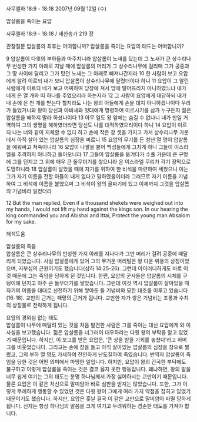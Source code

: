 사무엘하 18:9 - 18:18 
2007년 09월 12일 (수)

압살롬을 죽이는 요압



사무엘하 18:9 - 18:18 / 새찬송가 219 장


관찰질문
압살롬의 최후는 어떠합니까?
압살롬을 죽이는 요압의 태도는 어떠합니까?

9 압살롬이 다윗의 부하들과 마주치니라 압살롬이 노새를 탔는데 그 노새가 큰 상수리나무 번성한 가지 아래로 지날 때에 압살롬의 머리가 그 상수리나무에 걸리매 그가 공중과 그 땅 사이에 달리고 그가 탔던 노새는 그 아래로 빠져나간지라 10 한 사람이 보고 요압에게 알려 이르되 내가 보니 압살롬이 상수리나무에 달렸더이다 하니 11 요압이 그 알린 사람에게 이르되 네가 보고 어찌하여 당장에 쳐서 땅에 떨어뜨리지 아니하였느냐 내가 네게 은 열 개와 띠 하나를 주었으리라 하는지라 12 그 사람이 요압에게 대답하되 내가 내 손에 은 천 개를 받는다 할지라도 나는 왕의 아들에게 손을 대지 아니하겠나이다 우리가 들었거니와 왕이 당신과 아비새와 잇대에게 명령하여 이르시기를 삼가 누구든지 젊은 압살롬을 해하지 말라 하셨나이다 13 아무 일도 왕 앞에는 숨길 수 없나니 내가 만일 거역하여 그의 생명을 해하였더라면 당신도 나를 대적하였으리이다 하니 14 요압이 이르되 나는 너와 같이 지체할 수 없다 하고 손에 작은 창 셋을 가지고 가서 상수리나무 가운데서 아직 살아 있는 압살롬의 심장을 찌르니 15 요압의 무기를 든 청년 열 명이 압살롬을 에워싸고 쳐죽이니라 16 요압이 나팔을 불어 백성들에게 그치게 하니 그들이 이스라엘을 추격하지 아니하고 돌아오니라 17 그들이 압살롬을 옮겨다가 수풀 가운데 큰 구멍에 그를 던지고 그 위에 매우 큰 돌무더기를 쌓으니라 온 이스라엘 무리가 각기 장막으로 도망하니라 18 압살롬이 살았을 때에 자기를 위하여 한 비석을 마련하여 세웠으니 이는 그가 자기 이름을 전할 아들이 내게 없다고 말하였음이더라 그러므로 자기 이름을 기념하여 그 비석에 이름을 붙였으며 그 비석이 왕의 골짜기에 있고 이제까지 그것을 압살롬의 기념비라 일컫더라

12 But the man replied, Even if a thousand shekels were weighed out into my hands, I would not lift my hand against the kings son. In our hearing the king commanded you and Abishai and Ittai, Protect the young man Absalom for my sake.

해석도움





압살롬의 죽음  
압살롬은 큰 상수리나무의 번성한 가지 아래를 지나다가 그만 머리가 걸려 공중에 매달리게 되었습니다. 사실 압살롬에게 있어 그의 무거운 머리털은 왕 다운 위용의 상징이었으며, 자부심의 근원이기도 했습니다(삼하 14:25-26). 그런데 아이러니하게도 바로 이것 때문에 그는 죽임을 당하게 된 것입니다. 한편, 요압의 군사들은 압살롬의 시체를 구덩이에 던지고 아주 큰 돌무더기를 쌓았습니다. 그런데 이것 역시 압살롬이 살아있을 때 자기의 이름을 대대로 선전하기 위해 쌓아둔 돌 기념비와 묘한 대조를 이루고 있습니다(16-18). 교만의 근거는 패망의 근거가 됩니다. 교만한 자가 쌓은 기념비는 조롱과 수치의 상징물로 전락하게 됩니다.    

요압의 경외심 없는 태도  
압살롬이 나무에 매달려 있는 것을 처음 발견한 사람은 그를 죽이는 대신 요압에게 와 이 사실을 보고했습니다. 젊은 압살롬을 너그러이 대우하라는 다윗 왕의 부탁을 알고 있었기 때문입니다. 하지만, 이 보고를 받은 요압은, ‘큰 상을 받을 기회를 놓쳤다’라고 하며 그를 비웃었습니다. 그리고는 손에 창을 들고 아직 살아있는 압살롬의 심장을 창으로 찔렀고, 그의 부하 열 명도 가세하여 잔인하게 난도질하여 죽였습니다. 반역자 압살롬이 죽임을 당한 것은 어떤 의미에서 마땅한 일입니다. 하지만, 요압이 왕의 간곡한 부탁에도 불구하고 이렇게 압살롬을 죽이는 것은 결코 옳지 못한 행동입니다. 왜냐하면, 왕의 말을 너무 쉽게 여기는 그의 태도는 분명 하나님께서 가장 싫어하시는 교만이기 때문입니다. 물론 요압은 이 같은 처신으로 말미암아 바로 심판을 받지는 않았습니다. 또한, 그가 이렇게 무례하게 행동할 수 있었던 것은 다윗 왕이 그에게 여러 가지 약점을 잡히고 있었기 때문이기도 했습니다. 하지만, 요압은 훗날 결국 이 같은 교만으로 말미암아 파멸 당하게 됩니다. 신자는 항상 하나님의 말씀을 크게 여기고 두려워하는 겸손한 태도를 가져야 합니다.